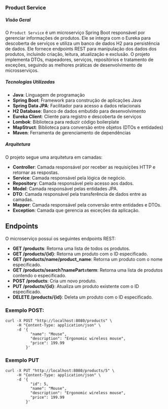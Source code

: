 ### Product Service

##### Visão Geral

O `Product Service` é um microserviço Spring Boot responsável por gerenciar informações de produtos. Ele se integra com o Eureka para descoberta de serviços e utiliza um banco de dados H2 para persistência de dados. Ele fornece endpoints REST para manipulação dos dados dos produtos, incluindo criação, leitura, atualização e exclusão. O projeto implementa DTOs, mapeadores, serviços, repositórios e tratamento de exceções, seguindo as melhores práticas de desenvolvimento de microsserviços.

##### Tecnologias Utilizadas

*   **Java**: Linguagem de programação
*   **Spring Boot**: Framework para construção de aplicações Java
*   **Spring Data JPA**: Facilitador para acesso a dados relacionais
*   **H2 Database**: Banco de dados embutido para desenvolvimento
*   **Eureka Client**: Cliente para registro e descoberta de serviços
*   **Lombok**: Biblioteca para reduzir código boilerplate
*   **MapStruct**: Biblioteca para conversão entre objetos (DTOs e entidades)
*   **Maven**: Ferramenta de gerenciamento de dependências

##### Arquitetura

O projeto segue uma arquitetura em camadas:

*   **Controller**: Camada responsável por receber as requisições HTTP e retornar as respostas.
*   **Service**: Camada responsável pela lógica de negócio.
*   **Repository**: Camada responsável pelo acesso aos dados.
*   **Model**: Camada responsável pelas entidades JPA.
*   **DTO**: Camada responsável pela transferência de dados entre as camadas.
*   **Mapper**: Camada responsável pela conversão entre entidades e DTOs.
*	**Exception**: Camada que gerencia as exceções da aplicação.

## Endpoints

O microserviço possui os seguintes endpoints REST:

*   **GET /products**: Retorna uma lista de todos os produtos.
*   **GET /products/{id}**: Retorna um produto com o ID especificado.
*   **GET /products/name/product_name**: Retorna um produto com o nome especificado.
*   **GET /products/search?namePart=term**: Retorna uma lista de produtos contendo o especificado.
*   **POST /products**: Cria um novo produto.
*   **PUT /products/{id}**: Atualiza um produto existente com o ID especificado.
*   **DELETE /products/{id}**: Deleta um produto com o ID especificado.

### Exemplo POST:
```
curl -X POST "http://localhost:8080/products" \
     -H "Content-Type: application/json" \
     -d '{
           "name": "Mouse",
           "description": "Ergonomic wireless mouse",
           "price": 199.99
         }'
```
### Exemplo PUT
```
curl -X PUT "http://localhost:8080/products/5" \
     -H "Content-Type: application/json" \
     -d '{
           "id": 5,
           "name": "Mouse",
           "description": "Ergonomic wireless mouse",
           "price": 199.99
         }'
```